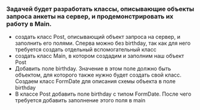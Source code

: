 ### Задачей будет разработать классы, описывающие объекты запроса анкеты на сервер, и продемонстрировать их работу в Main.

- создать класс Post, описывающий объект запроса на сервер, и заполнить его полями. Сперва можно без birthday, так как для него требуется создать отдельный вспомогательный класс
- создать класс Main, в котором создадим и заполним наш объект Post
- Добавить поле birthday. Значение в этом поле должно быть объектом, для которого также нужно будет создать свой класс. Создаем класс FormDate для описания схемы объекта в поле birthday
- В классе Post добавить поле birthday с типом FormDate. После чего требуется добавить заполнение этого поля в main
